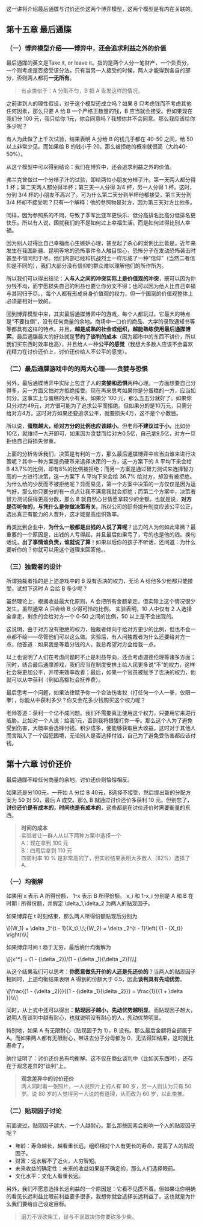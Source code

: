 这一讲将介绍最后通牒与讨价还价这两个博弈模型，这两个模型是有内在关联的。

## 第十五章 最后通牒

### （一）博弈模型介绍——博弈中，还会追求利益之外的价值

最后通牒的英文是Take it, or leave it。指的是两个人分一笔财产，一个负责分，一个则考虑是否接受该分法。只有当另一人接受的时候，两人才能得到各自的部分，否则两人都将**一无所有**。

> 有点类似于：A 分赃不匀，B 把 A 告发这样的情况。

之前讲到人的理性假设，对于这个模型还成立吗？如果 B 只考虑钱而不考虑其他任何因素，那么只要 A 给 B 一个严格正数量的钱，B 应当就会接受。但如果现在我们分 100 元，我只给你 1元，你会同意吗？我想你并不会同意。那么我应该给你多少呢？

有人为此做了上千次试验，结果表明 A 分给 B 的钱几乎都在 40-50 之间，给 50 以上非常少见。而如果给 B 的钱小于 20，那么被拒绝的概率就很高（大约40-50%）。

从这个模型中可以得到结论：我们在博弈中，还会追求利益之外的价值。

弗兰克曾做过一个分桔子汁的试验，即给两位小朋友分桔子汁。第一天两人都分得 1 杯；第二天两人都分得半杯；第三天一人分得 3/4 杯，另一人分得 1 杯。这时，分到 3/4 杯的小朋友不高兴了。可为什么第二天分到半杯他都接受，第三天分到 3/4 杯却不接受呢？只有一个解释：他的参照物是对方，因为第三天对方比他多。

同样，因为参照系的不同，导致了季军比亚军更快乐、低分高排名比高分低排名更快乐。所以有人说，困扰我们的不是如何过上幸福生活，而是如何过得比别人幸福。

因为别人过得比自己幸福而心生嫉妒心理，甚至起了杀心的案例比比皆是。近年来发生在我国新疆、昆明等地的恐怖事件令人触目惊心，恐怖分子在发动恐怖袭击时甚至不惜同归于尽。他们内部已经和抗战烈士一样形成了一种“信仰”（当然二者信仰是不同的），我们大部分没有信仰的群众难以理解他们的所作所为。

所以我们可以得出结论：**人与人之间的冲突实际上是价值观的冲突**，既可以因为你分钱不均，而宁愿损失自己的利益也要让你分文不得；也可以因为他人比自己幸福与其同归于尽。，每个人都有形成自身价值观的权力，但一个国家的价值观整体上必须是相对一致的。

回到博弈模型中来，其实最后通牒博弈中的游戏，每个人都玩过。它最大的特点是“不要拉倒”，没有任何商量的余地。商场中一口价的商品、大学的录取通知书等等都具有这样的特点。并且，**越是成熟的社会或组织，越能熟练使用最后通牒博弈**。最后通牒最大的好处就是**节约了谈判的成本**（因为超市中的东西不讲价，所以我们买东西时效率也高），并且给人一种**公平的感觉**（我想大多数人应该不会喜欢花精力在讨价还价上，讨价还价给人不公平的感觉）。

### （二）最后通牒游戏中的的两大心理——贪婪与恐惧

另外，最后通牒博弈中实际上包含了人的**贪婪和恐惧**两种心理。一方面想要自己分得多，另一方面又怕对方拒绝接受。现在再来思考如果你是分蛋糕的一方，应当如何分。这事实上与蛋糕的大小有关。如果分 100 元，那么五五分就好了。如果你只分对方49元，对方很可能为了追求公平而拒绝。但如果分的是10万元，只需分给对方4万。这时对方如果还要追求公平，就要损失4万，这不是个小数目。

所以说，**蛋糕越大，给对方分的比例也应该越小**。但老师**不建议过于小**，比如分10亿，就维持一九开即可，如果因为贪婪而给对方0.5亿，自己拿9.5亿，对方一旦拒绝自己将损失惨重。

上面的分析告诉我们，决策是有利的一方，那么最后通牒博弈中应当由谁来进行决策呢？其中一种方案是扔硬币来选择决策的一方，这一方案下的 A 平均下来会给 B 43.7%的比例，却有8%的比例被拒绝；而另一方案是通过智力测试来选择智力高的一方进行决策，这一方案下 A 平均下来会给 36.7% 给对方，却没有被拒绝。为什么给的少反而不被拒绝呢？显而易见，第一个方案中决策的一方仅仅是因为运气好，那么你只要分的有一点点让我不满意我就会拒绝；而第二个方案中，决策者智力测试获得更高分数，那么 B 就自然心甘情愿拿较少的金额。也就是说，**对方是否听你的，与凭什么是你做决策有关**。所以公司的职务提升制度应该公平公正，选出真正有能力的人晋升，这才能提高组织效率。

再类比到企业中，**为什么一般都是出钱的人说了算呢**？出力的人为何如此卑微？最重要的一个原因是，出钱的人亏得起，并且最后如果亏了，亏的也是他的钱。换句话说，**出了事情谁负责，谁就说了算**！如果以后你的孩子不听话，还问道：为什么要听你的？你就可以用这个道理来回答他。、

### （三）独裁者的设计

所谓独裁者指的是上述游戏中的 B 没有否决的权力，无论 A 给他多少他都只能接受。试想下这时 A 会给 B 多少呢？

虽然理论上，根据收益最大化原则，A 会把所有金额拿走。但实际上这个情况很少发生，虽然通常 A 只会给 B 少得可怜的比例。 实验表明，10 人中仅有 2 人选择全拿走，剩余的会给对方一个 0-50 之间的比例，50 以上是不会出现的。

这说明，由于对方没有拒绝的权力，独裁者倾向于给对方更少的比例，但也不会一点都不给——尽管他们可以这么做。实验后，有人问独裁者为什么还要给对方一点，他答道：如果我是等着分钱的人，我总希望对方会给我一点。

以上也说明了人们在考虑问题时不止是利益导向，还会考虑道德伦理等诸多方面；同时，结合最后通牒游戏，我们应当在制度安排上给人民更多说“不”的权力，这样社会将更加公平，并带来效率改善；最后，如果一个官员被赋予了否决的权力，他就可以从中获利（例如高额社会抚养费）。

最后思考一个问题，如果法律赋予你一个合法伤害权（打任何一个人一拳，仅限一拳），你能从中获利多少？你又会花多少钱购买这个权力呢？

老师答道：获利一个亿不成问题。我们不需要真正使用这个权力，只要用它来进行威胁。比如对一个人说：给我1元，否则我将狠狠打你一拳。那么这个人为了避免受到伤害，大概率会选择付钱。积少成多，便能够获取巨大收益。这时对于其他人而言陷入了一个囚犯困境，无论别人是否选择付钱，自己为了避免受伤害都应该付钱。

## 第十六章 讨价还价

最后通牒不给任何商量的余地，讨价还价则恰恰相反。

如果还是分100元，一开始 A 分给 B 40元，B选择不接受，然后提出新的分配方案为 50 对 50，最后 A 成交。那么 B 就通过讨价还价多获利 10 元。但别忘了，**讨价还价是有成本的，时间也是有成本的**，这些都是在讨价还价时需要衡量的东西。

> **时间的成本**  
> 实验者让一群人从以下两种方案中选择一个  
> A：现在拿到 100 元  
> B：四周后拿到 110 元  
> 四周利率 10 % 是非常高的了，但实验结果表明大多数人（82%）选择了 A.

### （一）均衡解

如果用 x 表示 A 所得份额， 1-x 表示 B 所得份额。 x\_i 和 1-x\_i 分别是 A 和 B 在时期 i 所得份额，并假定 \\delta\_1,\\delta\_2 为两人的贴现因子。

如果博弈在 t 时刻结束，那么两人所得份额贴现后分别为

\\\[{W\_1} = \\delta \_1^{t - 1}{X\_t},\\;\\;{W\_2} = \\delta \_2^{t - 1}\\left( {1 - {X\_t}} \\right)\\\\\\\]

如果博弈时间 t 趋于无穷，最后纳什均衡解为

\\\[{x^\*} = (1 - {\\delta \_2})/(1 - {\\delta \_1}{\\delta \_2})\\\\\\\]

从这个结果我们可以思考：**你愿意做先开价的人还是先还价的**？当两人的贴现因子相同时，上述均衡结果表明 A 得到的份额大于 0.5，因此**谈判具有先动优势**。

\\\[\\frac{{1 - {\\delta \_2}}}{{1 - {\\delta \_1}{\\delta \_2}}} = \\frac{1}{{1 + \\delta }}\\\\\\\]

同时，从上式中还可以得出：**贴现因子越小，先动优势越明显**。而贴现因子越大，说明人在谈判中越有耐心，也就说明没有耐心的人，先动优势明显。

特别地，如果 A 有无限耐心（贴现因子为 1），B 没有。那么最后金额将全部属于 A。而如果两人都有无限耐心，带进去分子分母都为 0，无法得知结果，这时就比寿命了。

纳什证明了：讨价还价总有均衡解。这不仅在商业谈判中（比如买东西时），还存在于观念差异的“谈判”上。

> **观念差异中的讨价还价**  
> 两人同时看一张照片，一人说照片上的人有 80 岁，另一人则认为只有 50 岁。说 80 岁的人觉得另一人说的有道理，从而改为 60 岁，以此类推。

### （二）贴现因子讨论

前面说过，贴现因子越大，一个人越耐心。那么那些因素会影响一个人的贴现因子呢？

-   年龄：寿命越长，越看重长远。组织相对个人有更长的寿命，提高了人的贴现因子。
-   财富：远水解不了近火，人穷智短。
-   未来收益的确定性：未来的收益如果是不确定的，那么人们选择眼前。
-   文化水平：文化人看重长远。

另外，我们不愿意选择长远利益的一个原因是：它看不见摸不着。但如果让你明确的看见长远利益比眼前利益要多很多，我想你就会选择长远利益了。这也就是为什么我们要给自己设定目标。

> 磨刀不误砍柴工，误与不误取决你你要砍多少柴。
